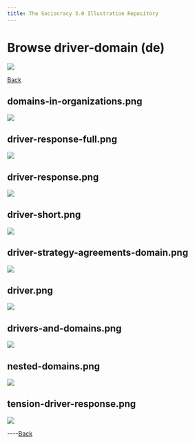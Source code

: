 ```yaml
---
title: The Sociocracy 3.0 Illustration Repository
---
```


# Browse driver-domain (de)

![](/img/de-48px.png)

[Back](index-de.html)

## domains-in-organizations.png

[![](/img/de/driver-domain/domains-in-organizations.png)](/img/de/driver-domain/domains-in-organizations.png)

## driver-response-full.png

[![](/img/de/driver-domain/driver-response-full.png)](/img/de/driver-domain/driver-response-full.png)

## driver-response.png

[![](/img/de/driver-domain/driver-response.png)](/img/de/driver-domain/driver-response.png)

## driver-short.png

[![](/img/de/driver-domain/driver-short.png)](/img/de/driver-domain/driver-short.png)

## driver-strategy-agreements-domain.png

[![](/img/de/driver-domain/driver-strategy-agreements-domain.png)](/img/de/driver-domain/driver-strategy-agreements-domain.png)

## driver.png

[![](/img/de/driver-domain/driver.png)](/img/de/driver-domain/driver.png)

## drivers-and-domains.png

[![](/img/de/driver-domain/drivers-and-domains.png)](/img/de/driver-domain/drivers-and-domains.png)

## nested-domains.png

[![](/img/de/driver-domain/nested-domains.png)](/img/de/driver-domain/nested-domains.png)

## tension-driver-response.png

[![](/img/de/driver-domain/tension-driver-response.png)](/img/de/driver-domain/tension-driver-response.png)

----[Back](index-de.html)
